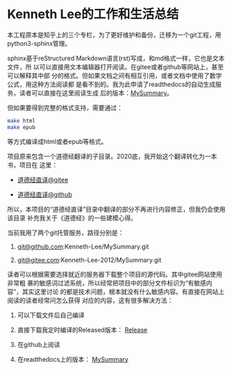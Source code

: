 # Kenneth Lee的工作和生活总结

本工程原本是知乎上的三个专栏，为了更好维护和备份，迁移为一个git工程，用
python3-sphinx管理。

sphinx基于reStructured Markdown语言(rst)写成，和md格式一样，它也是文本文件，所
以可以直接用文本编辑器打开阅读。在gitee或者github等网站上，甚至可以解释其中部
分的格式。但如果文档之间有相互引用，或者文档中使用了数学公式，用这种方法阅读都
是看不到的。我为此申请了readthedocs的自动生成服务，读者可以直接在这里阅读生成
后的版本：[MySummary](https://mysummary.readthedocs.io/zh/latest/index.html)。

但如果要得到完整的格式支持，需要通过：

```bash
make html
make epub
```

等方式编译成html或者epub等格式。

项目原来包含一个道德经翻译的子目录。2020底，我开始这个翻译转化为一本书，项目在
这里：

* [道德经直译@gitee](https://gitee.com/Kenneth-Lee-2012/daodejing_translation)

* [道德经直译@github](https://github.com/Kenneth-Lee-2012/daodejing_translation)

所以，本项目的“道德经直译”目录中翻译的部分不再进行内容修正，但我仍会使用该目录
补充我关于《道德经》的一些建模心得。

当前我用了两个git托管服务，路径分别是：

1. git@github.com:Kenneth-Lee/MySummary.git

2. git@gitee.com:Kenneth-Lee-2012/MySummary.git

读者可以根据需要选择就近的服务器下载整个项目的源代码。其中gitee网站使用非常粗
暴的敏感词过滤系统，所以经常把项目中的部分文件标识为“有敏感内容”，其实这里讨论
的都是技术问题，根本就没有什么敏感内容。有直接在网站上阅读的读者经常问怎么获得
对应的内容，这有很多解决方法：

1. 可以下载文件后自己编译

2. 直接下载我定时编译的Released版本：
  [Release](https://gitee.com/Kenneth-Lee-2012/MySummary/releases)

3. 在github上阅读

4. 在readthedocs上的版本：
  [MySummary](https://mysummary.readthedocs.io/zh/latest/index.html)
